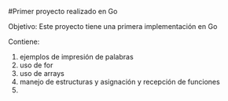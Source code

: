 #Primer proyecto realizado en Go

Objetivo: Este proyecto tiene una primera implementación en Go

Contiene:
1. ejemplos de impresión de palabras
2.  uso de for
3.  uso de arrays
4.  manejo de estructuras y asignación y recepción de funciones
5.  
